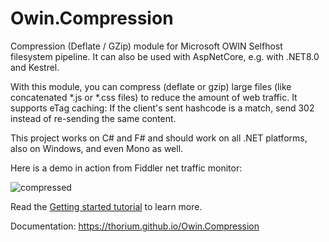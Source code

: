 
# Owin.Compression

Compression (Deflate / GZip) module for Microsoft OWIN Selfhost filesystem pipeline.
It can also be used with AspNetCore, e.g. with .NET8.0 and Kestrel.

With this module, you can compress (deflate or gzip) large files (like concatenated *.js or *.css files) to reduce the amount of web traffic.
It supports eTag caching: If the client's sent hashcode is a match, send 302 instead of re-sending the same content.

This project works on C# and F# and should work on all .NET platforms, also on Windows, and even Mono as well.


Here is a demo in action from Fiddler net traffic monitor:

![compressed](screen.png)

Read the [Getting started tutorial](https://thorium.github.io/Owin.Compression/index.html#Getting-started) to learn more.

Documentation: https://thorium.github.io/Owin.Compression


